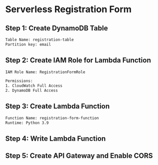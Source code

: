 # Serverless Registration Form

## Step 1: Create DynamoDB Table

```sh
Table Name: registration-table
Partition key: email

```
## Step 2: Create IAM Role for Lambda Function
```sh
IAM Role Name: RegistrationFormRole

Permissions:
1. CloudWatch Full Access
2. DynamoDB Full Access

```
## Step 3: Create Lambda Function

```sh
Function Name: registration-form-function
Runtime: Python 3.9

```
## Step 4: Write Lambda Function

## Step 5: Create API Gateway and Enable CORS
